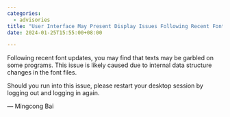 ```yaml
---
categories:
  - advisories
title: "User Interface May Present Display Issues Following Recent Font Updates"
date: 2024-01-25T15:55:00+08:00

---
```


Following recent font updates, you may find that texts may be garbled on some
programs. This issue is likely caused due to internal data structure changes in
the font files.

Should you run into this issue, please restart your desktop session by logging out
and logging in again.

— Mingcong Bai
